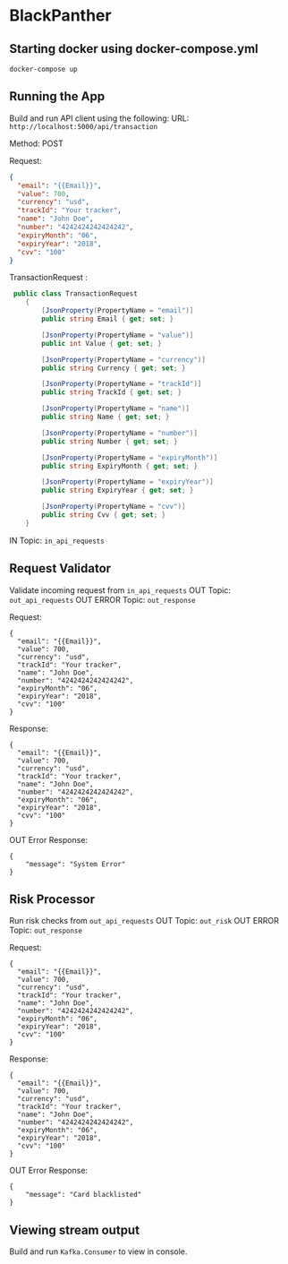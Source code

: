 # BlackPanther
## Starting docker using docker-compose.yml
``docker-compose up``


## Running the App
Build and run API client using the following:
URL: ``http://localhost:5000/api/transaction``


Method: POST


Request:
```json
{
  "email": "{{Email}}",
  "value": 700,
  "currency": "usd",
  "trackId": "Your tracker",  
  "name": "John Doe",
  "number": "4242424242424242",
  "expiryMonth": "06",
  "expiryYear": "2018",
  "cvv": "100"
}
```

TransactionRequest :

```csharp
 public class TransactionRequest
    {
        [JsonProperty(PropertyName = "email")]
        public string Email { get; set; }

        [JsonProperty(PropertyName = "value")]
        public int Value { get; set; }

        [JsonProperty(PropertyName = "currency")]
        public string Currency { get; set; }

        [JsonProperty(PropertyName = "trackId")]
        public string TrackId { get; set; }

        [JsonProperty(PropertyName = "name")]
        public string Name { get; set; }

        [JsonProperty(PropertyName = "number")]
        public string Number { get; set; }

        [JsonProperty(PropertyName = "expiryMonth")]
        public string ExpiryMonth { get; set; }

        [JsonProperty(PropertyName = "expiryYear")]
        public string ExpiryYear { get; set; }

        [JsonProperty(PropertyName = "cvv")]
        public string Cvv { get; set; }
    }
```

IN Topic: ``in_api_requests``

## Request Validator
Validate incoming request from ``in_api_requests``
OUT Topic: ``out_api_requests``
OUT ERROR Topic: ``out_response``

Request:
```
{
  "email": "{{Email}}",
  "value": 700,
  "currency": "usd",
  "trackId": "Your tracker",  
  "name": "John Doe",
  "number": "4242424242424242",
  "expiryMonth": "06",
  "expiryYear": "2018",
  "cvv": "100"
}
```

Response:
```
{
  "email": "{{Email}}",
  "value": 700,
  "currency": "usd",
  "trackId": "Your tracker",  
  "name": "John Doe",
  "number": "4242424242424242",
  "expiryMonth": "06",
  "expiryYear": "2018",
  "cvv": "100"
}
```

OUT Error Response:

```
{
	"message": "System Error"
}
```

## Risk Processor
Run risk checks from ``out_api_requests``
OUT Topic: ``out_risk``
OUT ERROR Topic: ``out_response``

Request:
```
{
  "email": "{{Email}}",
  "value": 700,
  "currency": "usd",
  "trackId": "Your tracker",  
  "name": "John Doe",
  "number": "4242424242424242",
  "expiryMonth": "06",
  "expiryYear": "2018",
  "cvv": "100"
}
```

Response:
```
{
  "email": "{{Email}}",
  "value": 700,
  "currency": "usd",
  "trackId": "Your tracker",  
  "name": "John Doe",
  "number": "4242424242424242",
  "expiryMonth": "06",
  "expiryYear": "2018",
  "cvv": "100"
}
```

OUT Error Response:

```
{
	"message": "Card blacklisted"
}
```


## Viewing stream output
Build and run ``Kafka.Consumer`` to view in console.
